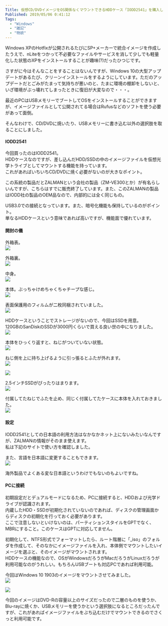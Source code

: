 ```yaml
---
Title: 仮想CD/DVDイメージをOS関係なくマウントできるHDDケース「IODD2541」を購入した
Published: 2019/05/06 0:41:12
Tags:
  - "Windows"
  - "雑記"
  - "物欲"
---
```

Windows XPのHotfixが公開されるたびにSP+メーカーで統合イメージを作成したうえで、nLiteをつかって不必要なファイルやサービスを消して少しでも軽量化した状態のXPをインストールすることが趣味(?)だったひつじです。  

さすがに今はそんなことをすることはないんですが、Windows 10の大型アップデートがあるたび、クリーンインストールをするようにしています。ただのアップデートだとごみがたまって気持ちが悪いのと、たまに環境の棚卸をしないと、いざ環境がぶっ壊れてしまったときに復旧が大変なので・・・。  

最近のPCはUSBメモリーでブートしてOSをインストールすることができますが、イメージファイルとして公開されてる場合はRufusなどのソフトを使う必要があって面倒。  

そんなわけで、CD/DVDに焼いたり、USBメモリーに書き込む以外の選択肢を取ることにしました。  


#### IODD2541  
今回買ったのはIODD2541。  
HDDケースなのですが、差し込んだHDD/SSDの中のイメージファイルを仮想光学トライブとしてマウントする機能を持っています。  
これがあればいちいちCD/DVDに焼く必要がないのが大きなポイント。  

この系統の製品だとZALMANという会社の製品（ZM-VE300とか）が有名らしいんですが、こちらはすでに販売終了しています。また、このZALMANの製品はIODD社の製品のOEM品なので、内部的には全く同じもの。  

USB3.0での接続となっています。また、暗号化機能も保持しているのがポイント。  
単なるHDDケースという意味であれば高いですが、機能面で優れています。  

<?# AmazonAffiliate B00S3G12E6 /?>

#### 開封の儀  

外箱表。  
![](20190505215059.jpg) 

外箱裏。  
![](20190505215124.jpg) 

中身。  
![](20190505215210.jpg)   

本体。ぶっちゃけめちゃくちゃチープな感じ。  
![](20190505215233.jpg) 

表面保護用のフィルムが二枚同梱されていました。  
![](20190505215311.jpg)   

HDDケースということでストレージがないので、今回はSSDを用意。  
120GBのSanDiskのSSDが3000円くらいで買える良い世の中になりました。  
![](20190505215821.jpg) 

本体をひっくり返すと、ねじがついていない状態。  
![](20190505220348.jpg) 

ねじ側を上に持ち上げるように引っ張るとふたが外れます。  
![](20190505220357.jpg) 

![](20190506001258.png) 

2.5インチSSDがぴったりはまります。  
![](20190506003148.png) 

付属してたねじでふたを止め、同じく付属してたケースに本体を入れておきました。  
![](20190505220839.jpg) 

#### 設定  
IODD2541としての日本語の利用方法はなかなかネット上にないみたいなんですが、ZALMANの情報がそのまま使えます。  
私は下記のサイトで使い方を確認しました。  

<?# OEmbed "https://www.ask-corp.jp/guide/zalman-zm-ve400.html" /?>

また、言語を日本語に変更することもできます。  
![](20190506002507.png) 

海外製品でよくある変な日本語というわけでもないのもよいですね。  

#### PCに接続  
初期設定だとデュアルモードになるため、PCに接続すると、HDDおよび光学ドライブが認識されます。  
内蔵したHDD・SSDが初期化されていないのであれば、ディスクの管理画面からディスクの初期化を行っておく必要があります。  
ここで注意しないといけないのは、パーティションスタイルをGPTでなく、MBRにすること。このケースはGPTに対応してません。  

初期化して、NTFS形式でフォーマットしたら、ルート階層に「_iso」のフォルダを作成して、そのなかにイメージファイルを入れ、本体側でマウントしたいイメージを選ぶと、そのイメージがマウントされます。  
HDDケースの機能なので、OSがWindowsだろうがMacだろうがLinuxだろうが利用可能なのがうれしい。もちろんUSBブートも対応PCであれば利用可能。  

今回はWindows 10 1903のイメージをマウントさせてみました。  
![](20190506002614.png) 

![](20190506002652.png) 

今回のイメージはDVD-Rの容量以上のサイズだったので二層のものを使うか、Blu-rayに焼くか、USBメモリーを使うかという選択肢になるところだったんですが、これがあればイメージファイルをぶち込むだけでマウントできるのでさくっと利用可能です。  